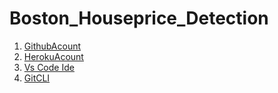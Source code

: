 # Boston_Houseprice_Detection
1. [GithubAcount](https://github.com)
2. [HerokuAcount](https://dashboard.heroku.com/)
2. [Vs Code Ide](https://code.visualstudio)
3. [GitCLI](https://git-scm.com/book/en/v2)